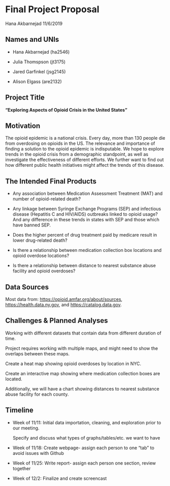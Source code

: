 Final Project Proposal
================
Hana Akbarnejad
11/6/2019

## Names and UNIs

  - Hana Akbarnejad (ha2546)

  - Julia Thomspson (jt3175)

  - Jared Garfinkel (jsg2145)

  - Alison Elgass (are2132)

## Project Title

**“Exploring Aspects of Opioid Crisis in the United States”**

## Motivation

The opioid epidemic is a national crisis. Every day, more than 130
people die from overdosing on opioids in the US. The relevance and
importance of finding a solution to the opioid epidemic is indisputable.
We hope to explore trends in the opioid crisis from a demographic
standpoint, as well as investigate the effectiveness of different
efforts. We further want to find out how different public health
initiatives might affect the trends of this disease.

## The Intended Final Products

  - Any association between Medication Assessment Treatment (MAT) and
    number of opioid-related death?

  - Any linkage between Syringe Exchange Programs (SEP) and infectious
    disease (Hepatitis C and HIV/AIDS) outbreaks linked to opioid usage?
    And any difference in these trends in states with SEP and those
    which have banned SEP.

  - Does the higher percent of drug treatment paid by medicare result in
    lower drug-related death?

  - Is there a relationship between medication collection box locations
    and opioid overdose locations?

  - Is there a relationship between distance to nearest substance abuse
    facility and opioid overdoses?

## Data Sources

Most data from: <https://opioid.amfar.org/about/sources>,
<https://health.data.ny.gov>, and <https://catalog.data.gov>.

## Challenges & Planned Analyses

Working with different datasets that contain data from different
duration of time.

Project requires working with multiple maps, and might need to show the
overlaps between these maps.

Create a heat map showing opioid overdoses by location in NYC.

Create an interactive map showing where medication collection boxes are
located.

Additionally, we will have a chart showing distances to nearest
substance abuse facility for each county.

## Timeline

  - Week of 11/11: Initial data importation, cleaning, and exploration
    prior to our meeting.
    
    Specify and discuss what types of graphs/tables/etc. we want to have

  - Week of 11/18: Create webpage- assign each person to one “tab” to
    avoid issues with Github

  - Week of 11/25: Write report- assign each person one section, review
    together

  - Week of 12/2: Finalize and create screencast
